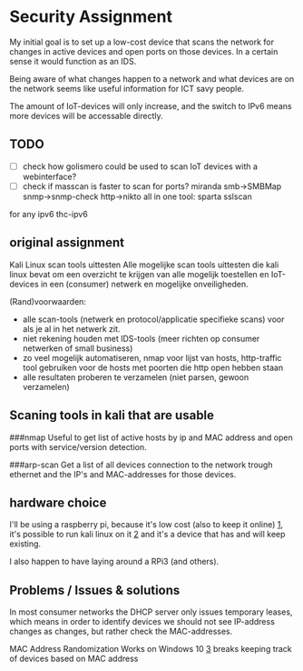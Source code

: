 # Security Assignment
My initial goal is to set up a low-cost device that scans the network for changes in active devices and open ports on those devices. In a certain sense it would function as an IDS.

Being aware of what changes happen to a network and what devices are on the network seems like useful information for ICT savy people.

The amount of IoT-devices will only increase, and the switch to IPv6 means more devices will be accessable directly.
## TODO
- [ ] check how golismero could be used to scan IoT devices with a webinterface?
- [ ] check if masscan is faster to scan for ports? 
miranda
smb->SMBMap
snmp->snmp-check
http->nikto 
all in one tool: sparta
sslscan

for any ipv6 thc-ipv6
## original assignment
Kali Linux scan tools uittesten
Alle mogelijke scan tools uittesten die kali linux bevat om een overzicht te
krijgen van alle mogelijk toestellen en IoT-devices
in een (consumer) netwerk en mogelijke onveiligheden.

(Rand)voorwaarden:

- alle scan-tools (netwerk en protocol/applicatie specifieke scans) voor als je al in het netwerk zit.
- niet rekening houden met IDS-tools (meer richten op consumer netwerken of small business)
- zo veel mogelijk automatiseren, nmap voor lijst van hosts, http-traffic tool gebruiken voor de hosts met poorten die http open hebben staan
- alle resultaten proberen te verzamelen (niet parsen, gewoon verzamelen)

## Scaning tools in kali that are usable
###nmap
Useful to get list of active hosts by ip and MAC address and open ports with service/version detection.

###arp-scan
Get a list of all devices connection to the network trough ethernet and the IP's and MAC-addresses for those devices.

## hardware choice
I'll be using a raspberry pi, because it's low cost (also to keep it online) [1], it's possible to run kali linux on it [2] and it's a device that has and will keep existing.

I also happen to have laying around a RPi3 (and others).

## Problems / Issues & solutions
In most consumer networks the DHCP server only issues temporary leases, which means in order to identify devices we should not see IP-address changes as changes, but rather check the MAC-addresses.

MAC Address Randomization Works on Windows 10 [3] breaks keeping track of devices based on MAC address









[1]: https://raspberrypi.stackexchange.com/questions/5033/how-much-energy-does-the-raspberry-pi-consume-in-a-day
[2]: https://www.offensive-security.com/kali-linux-arm-images/
[3]: https://www.mathyvanhoef.com/2016/03/how-mac-address-randomization-works-on.html